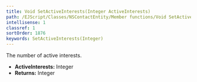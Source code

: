 ```yaml
---
title: Void SetActiveInterests(Integer ActiveInterests)
path: /EJScript/Classes/NSContactEntity/Member functions/Void SetActiveInterests(Integer p_0)
intellisense: 1
classref: 1
sortOrder: 1876
keywords: SetActiveInterests(Integer)
---
```



The number of active interests.



* **ActiveInterests:** Integer
* **Returns:** Integer


